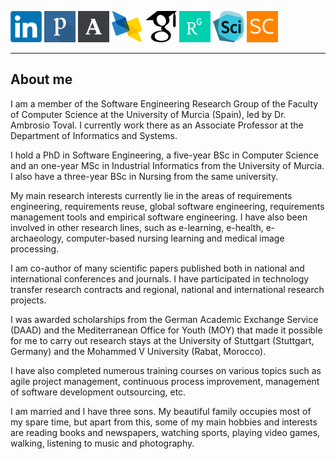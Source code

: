 <a href="http://es.linkedin.com/in/jmcarrillodegea/en" target="_top"><img src="/images/sm-linkedin-icon.png" width="50" height="50" alt="LinkedIn" title="LinkedIn" /></a>
<a href="https://publons.com/author/437771/juan-manuel-carrillo-de-gea#profile" target="_top"><img src="/images/sm-publons-icon.png" width="50" height="50" alt="Publons" title="Publons" /></a>
<a href="http://murcia.academia.edu/JuanManuelCarrillodeGea" target="_top"><img src="/images/sm-academia-icon.png" width="50" height="50" alt="Academia.edu" title="Academia.edu" /></a>
<a href="https://dblp.uni-trier.de/pid/75/9500.html" target="_top"><img src="/images/sm-dblp-icon.png" width="50" height="50" alt="dblp" title="dblp" /></a>
<a href="http://scholar.google.es/citations?user=AxesKosAAAAJ" target="_top"><img src="/images/sm-scholar-icon.png" width="50" height="50" alt="Google Scholar" title="Google Scholar" /></a>
<a href="http://www.researchgate.net/profile/Juan_Manuel_Carrillo_de_Gea" target="_top"><img src="/images/sm-researchgate-icon.png" width="50" height="50" alt="ResearchGate" title="ResearchGate" /></a>
<a href="https://sciprofiles.com/profile/jmcarrillodegea" target="_top"><img src="/images/sm-sciprofiles-icon.png" width="50" height="50" alt="Scopus" title="SciProfiles" /></a>
<a href="https://www.scopus.com/authid/detail.uri?authorId=36462477200" target="_top"><img src="/images/sm-scopus-icon.png" width="50" height="50" alt="Scopus" title="Scopus" /></a>

---

<!-- ### Category Name 1 

[Project 1 Title](/sample_page)
<img src="images/dummy_thumbnail.jpg?raw=true"/>

---

[Project 2 Title](/pdf/sample_presentation.pdf)
<img src="images/dummy_thumbnail.jpg?raw=true"/>

---

[Project 3 Title](http://example.com/)
<img src="images/dummy_thumbnail.jpg?raw=true"/>

---

### Category Name 2

- [Project 1 Title](http://example.com/)
- [Project 2 Title](http://example.com/)
- [Project 3 Title](http://example.com/)
- [Project 4 Title](http://example.com/)
- [Project 5 Title](http://example.com/)

--- -->

## About me

I am a member of the Software Engineering Research Group of the Faculty of Computer Science at the University of Murcia (Spain), led by Dr. Ambrosio Toval. I currently work there as an Associate Professor at the Department of Informatics and Systems.

I hold a PhD in Software Engineering, a five-year BSc in Computer Science and an one-year MSc in Industrial Informatics from the University of Murcia. I also have a three-year BSc in Nursing from the same university.

My main research interests currently lie in the areas of requirements engineering, requirements reuse, global software engineering, requirements management tools and empirical software engineering. I have also been involved in other research lines, such as e-learning, e-health, e-archaeology, computer-based nursing learning and medical image processing.

I am co-author of many scientific papers published both in national and international conferences and journals. I have participated in technology transfer research contracts and regional, national and international research projects.

I was awarded scholarships from the German Academic Exchange Service (DAAD) and the Mediterranean Office for Youth (MOY) that made it possible for me to carry out research stays at the University of Stuttgart (Stuttgart, Germany) and the Mohammed V University (Rabat, Morocco).

I have also completed numerous training courses on various topics such as agile project management, continuous process improvement, management of software development outsourcing, etc.

I am married and I have three sons. My beautiful family occupies most of my spare time, but apart from this, some of my main hobbies and interests are reading books and newspapers, watching sports, playing video games, walking, listening to music and photography.